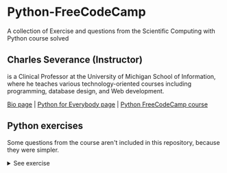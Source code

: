 # Python-FreeCodeCamp
A collection of Exercise and questions from the Scientific Computing with Python course  solved

## Charles Severance (Instructor)
is a Clinical Professor at the University of Michigan School of Information, where he teaches various technology-oriented courses including programming, database design, and Web development.

[Bio page](https://online.dr-chuck.com/) | 
[Python for Everybody page](https://www.py4e.com/) | 
[Python FreeCodeCamp course](https://www.freecodecamp.org/learn/scientific-computing-with-python)
</p>

## Python exercises
Some questions from the course aren't included in this repository, because they were simpler.

<details><summary>See exercise</summary>
<br>

- <details><summary>class 3 Introduction: Python as a Language</summary>
  <p>

  #### Class Description:
  Introduction to Python programming, syntax errors and python instructions

  [Go to exercise repo](https://github.com/Gromarant/Python-FreeCodeCamp/blob/main/class-3-introduction-python-as-a-language.py) | 
  [Go to class](https://www.freecodecamp.org/learn/scientific-computing-with-python/python-for-everybody/introduction-python-as-a-language)
  </p>
  </details>
  
- <details><summary>class 4 Introduction: Elements of Python</summary>
  <p>

  #### Class Description:
  Explanation of the learning process, reserved words, sentences, scripts and program steps or flow 

  [Go to exercise repo](https://github.com/Gromarant/Python-FreeCodeCamp/blob/main/class-4-introduction-elements-of-python.py) | 
  [Go to class](https://www.freecodecamp.org/learn/scientific-computing-with-python/python-for-everybody/introduction-elements-of-python)
  </p>
  </details>
  
- <details><summary>class 6 Intermediate Expressions</summary>
  <p>

  #### Class Description:
  Explanation of the numeric expressions, data types, type conversions and user input.
  
  ##### Exercises:
  02 - 02 EX - Python for Everybody Course: Write a program that uses input to pompt a user for their name and welcome them.
  <br>
  02 - 03 EX - Python for Everybody Course: Write a program to prompt the user for hours and rate per hour to compute gross pay.
  
  [Go to exercise repo](https://github.com/Gromarant/Python-FreeCodeCamp/blob/main/class-6-intermediate-expressions.py) | 
  [Go to class](https://www.freecodecamp.org/learn/scientific-computing-with-python/python-for-everybody/intermediate-expressions)
  </p>
  </details>
  
- <details><summary>class 7 Conditional Execution</summary>
  <p>

  #### Class Description:
  Explanation of the if statement, conditional steps, comparison operators, indentation and nested conditionals.

  [Go to exercise repo](https://github.com/Gromarant/Python-FreeCodeCamp/blob/main/class-7-conditional-execution.py) | 
  [Go to class](https://www.freecodecamp.org/learn/scientific-computing-with-python/python-for-everybody/conditional-execution)
  </p>
  </details>
  
- <details><summary>class 8 More Conditional Structures</summary>
  <p>

  #### Class Description:
  Explanation of more conditional statements and try / except structure. 
  
  ##### Exercises:
  03 - 01 EX - Python for Everybody Course: Rewrite your pay computation to give the employee 1.5 times the hourly rate for hours worked above 40 hours.
  <br><br>
  03 - 02 EX - Python for Everybody Course: Rewrite your pay program usin try and except so that your program handles non-numeric input gracefully by printing a message and exiting the program. The following shows two executions of the program.
  
  [Go to exercise repo](https://github.com/Gromarant/Python-FreeCodeCamp/blob/main/class-8-more-conditional-structures.py) | 
  [Go to class](https://www.freecodecamp.org/learn/scientific-computing-with-python/python-for-everybody/more-conditional-structures)
  </p>
  </details>
  
- <details><summary>class 10 Build your own Functions</summary>
  <p>

  #### Class Description:
  Explanation of the function creation process, how to define them, arguments, parameters and return values. 
  
  ##### Exercise:
  04 - 06 EX - Python for Everybody Course: Rewrite your pay computation with time-and-a-half for overtime and create a funtion called computepay which takes two parameters ( hours and rate).
  
  [Go to exercise repo](https://github.com/Gromarant/Python-FreeCodeCamp/blob/main/class-10-build-your-own-functions.py) | 
  [Go to class](https://www.freecodecamp.org/learn/scientific-computing-with-python/python-for-everybody/build-your-own-functions)
  </p>
  </details>
</details>